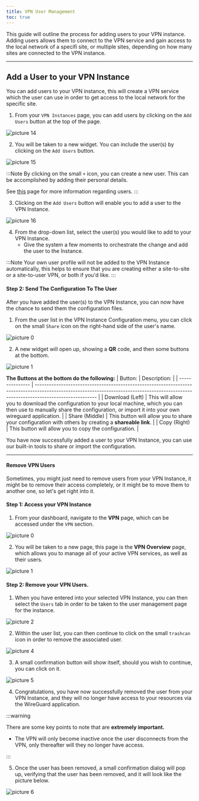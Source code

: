 ```yaml
---
title: VPN User Management
toc: true
---
```


This guide will outline the process for adding users to your VPN instance. Adding users allows them to connect to the VPN service and gain access to the local network of a specifi site, or multiple sites, depending on how many sites are connected to the VPN instance.

---
## Add a User to your VPN Instance
You can add users to your VPN instance, this will create a VPN service which the user can use in order to get access to the local network for the specific site.

1. From your `VPN Instances` page, you can add users by clicking on the `Add Users` button at the top of the page.
<!-- Insert Image -->
![picture 14](https://cdn.mkcld.io/3dc556be28c374976d7f7c4ede8b7e17c920438c48c3a5848b72d93e11e65db5.png)  


2. You will be taken to a new widget. You can include the user(s) by clicking on the `Add Users` button.
<!-- Insert Image -->
![picture 15](https://cdn.mkcld.io/b2730529c412efb41f294bda8d3ea67e6639d99f639e236821ca11341f968b52.png)  


:::Note
By clicking on the small `+` icon, you can create a new user. This can be accomplished by adding their personal details.

See [this](/documentation/settings/users) page for more information regarding users.
:::

3. Clicking on the `Add Users` button will enable you to add a user to the VPN Instance.
<!-- Insert Image -->
![picture 16](https://cdn.mkcld.io/27da4a839a88c2155d4c12dd46f16e14966f4d0c431a30c489032f81b2ec76db.png)  

4. From the drop-down list, select the user(s) you would like to add to your VPN Instance.
    * Give the system a few moments to orchestrate the change and add the user to the Instance.

:::Note
Your own user profile will not be added to the VPN Instance automatically, this helps to ensure that you are creating either a site-to-site or a site-to-user VPN, or both if you'd like.
:::

#### Step 2: Send The Configuration To The User
After you have added the user(s) to the VPN Instance, you can now have the chance to send them the configuration files.

1. From the user list in the VPN Instance Configuration menu, you can click on the small `Share` icon on the right-hand side of the user's name.
<!-- Insert Image -->
![picture 0](https://cdn.mkcld.io/dc5e6a1258933d7c94ad2b4784805c341a6bec0fd00f640057dca57dce362277.png)  


2. A new widget will open up, showing a **QR** code, and then some buttons at the bottom.
<!-- Insert Image -->
![picture 1](https://cdn.mkcld.io/4f2bd641b9f0451f5102233040a1d7edc25d22b189537c23b037294b947fb84b.png)

**The Buttons at the bottom do the following:**
| Button:         | Description:                                                                                                                                                                           |
| --------------- | -------------------------------------------------------------------------------------------------------------------------------------------------------------------------------------- |
| Download (Left) | This will allow you to download the configuration to your local machine, which you can then use to manually share the configuration, or import it into your own wireguard application. |
| Share (Middle)  | This button will allow you to share your configuration with others by creating a **shareable link**.                                                                                   |
| Copy (Right)    | This button will allow you to copy the configuration.                                                                                                                                  |

You have now successfully added a user to your VPN Instance, you can use our built-in tools to share or import the configuration.

---

#### Remove VPN Users
Sometimes, you might just need to remove users from your VPN Instance, it might be to remove their access completely, or it might be to move them to another one, so let's get right into it.

#### Step 1: Access your VPN Instance 
1. From your dashboard, navigate to the **VPN** page, which can be accessed under the `VPN` section.
<!-- Insert Image -->
![picture 0](https://cdn.mkcld.io/79a712ed186d0de2db548d50e744513983ff9ed0da7718ee5acafe735c6d78f0.png)  

2. You will be taken to a new page, this page is the **VPN Overview** page, which allows you to manage all of your active VPN services, as well as their users.
<!-- Insert Image -->
![picture 1](https://cdn.mkcld.io/e811af27f20487cc0f9e679e9eac6f466ce1122acdfc988e01d3feb7c8496f13.png)  

#### Step 2: Remove your VPN Users.
1. When you have entered into your selected VPN Instance, you can then select the `Users` tab in order to be taken to the user management page for the instance.
<!-- Insert Image -->
![picture 2](https://cdn.mkcld.io/722c6fbea981fa2b80a1a653903f7d66a834bbb1c8f2db929206abffdc7ea627.png)  

2. Within the user list, you can then continue to click on the small `trashcan` icon in order to remove the associated user.
<!-- Insert Image -->
![picture 4](https://cdn.mkcld.io/9238b327fd3ef8609c5cac9b89f40eff5f7c0298676c033bd4bb709048e8b0f1.png)  

3. A small confirmation button will show itself, should you wish to continue, you can click on it.
<!-- Insert Image -->
![picture 5](https://cdn.mkcld.io/bc41ca877cb92992e4abafd293621e89a80314d7eb119a1c07b0b86b8175996f.png)  

4. Congratulations, you have now successfully removed the user from your VPN Instance, and they will no longer have access to your resources via the WireGuard application.

:::warning

There are some key points to note that are **extremely important.**
* The VPN will only become inactive once the user disconnects from the VPN, only thereafter will they no longer have access.

:::

5. Once the user has been removed, a small confirmation dialog will pop up, verifying that the user has been removed, and it will look like the picture below.
<!-- Insert Image -->
![picture 6](https://cdn.mkcld.io/dec8653f666bef632e7cd691c7c4a0fb7f7a9d8e8185bf0502aec5949874fed4.png)  
